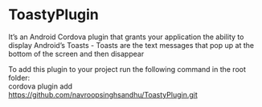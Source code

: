 # ToastyPlugin
It’s an Android Cordova plugin that grants your application the ability to display Android’s Toasts - Toasts are the text messages that pop up at the bottom of the screen and then disappear

To add this plugin to your project run the following command in the root folder:                                                           
cordova plugin add https://github.com/navroopsinghsandhu/ToastyPlugin.git

